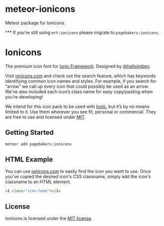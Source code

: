 meteor-ionicons
===================

Meteor package for Ionicons.

*** If you're still using `mrt:ionicons` please migrate to `pagebakers:ionicons`.

# Ionicons

The premium icon font for [Ionic Framework](http://ionicframework.com/). Designed by [@helloimben](https://twitter.com/helloimben).

Visit [ionicons.com](http://ionicons.com) and  check out the search feature, which has keywords identifying common icon names and styles. For example, if you search for “arrow” we call up every icon that could possibly be used as an arrow. We’ve also included each icon’s class name for easy copy/pasting when you’re developing!

We intend for this icon pack to be used with [Ionic](http://ionicframework.com/), but it’s by no means limited to it. Use them wherever you see fit, personal or commercial. They are free to use and licensed under [MIT](http://opensource.org/licenses/MIT).


## Getting Started

```bash
meteor add pagebakers:ionicons
```


## HTML Example

You can use [ionicons.com](http://ionicons.com) to easily find the icon you want to use. Once you've copied the desired icon's CSS classname, simply add the icon's classname to an HTML element.

```html
<i class="icon-home"></i>
```


## License

Ionicons is licensed under the [MIT license](http://opensource.org/licenses/MIT).
